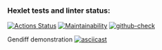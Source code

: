 ### Hexlet tests and linter status:
[![Actions Status](https://github.com/hexletart/frontend-project-lvl2/workflows/hexlet-check/badge.svg)](https://github.com/hexletart/frontend-project-lvl2/actions)
[![Maintainability](https://api.codeclimate.com/v1/badges/a99a88d28ad37a79dbf6/maintainability)](https://codeclimate.com/github/codeclimate/codeclimate/maintainability)
[![github-check](https://github.com/hexletart/frontend-project-lvl2/workflows/github-check/badge.svg)](https://github.com/hexletart/frontend-project-lvl2/actions)

Gendiff demonstration
[![asciicast](https://asciinema.org/a/YhkK3Uowsfe5qqPwc8h8fIJiP.svg)](https://asciinema.org/a/YhkK3Uowsfe5qqPwc8h8fIJiP)